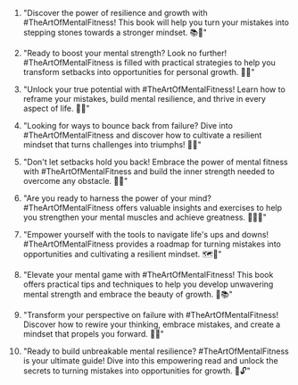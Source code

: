 1. "Discover the power of resilience and growth with #TheArtOfMentalFitness! This book will help you turn your mistakes into stepping stones towards a stronger mindset. 📚💪"

2. "Ready to boost your mental strength? Look no further! #TheArtOfMentalFitness is filled with practical strategies to help you transform setbacks into opportunities for personal growth. 🌟🧠"

3. "Unlock your true potential with #TheArtOfMentalFitness! Learn how to reframe your mistakes, build mental resilience, and thrive in every aspect of life. 📘✨"

4. "Looking for ways to bounce back from failure? Dive into #TheArtOfMentalFitness and discover how to cultivate a resilient mindset that turns challenges into triumphs! 🚀🧡"

5. "Don't let setbacks hold you back! Embrace the power of mental fitness with #TheArtOfMentalFitness and build the inner strength needed to overcome any obstacle. 🌈📖"

6. "Are you ready to harness the power of your mind? #TheArtOfMentalFitness offers valuable insights and exercises to help you strengthen your mental muscles and achieve greatness. 🏋️‍♀️💡"

7. "Empower yourself with the tools to navigate life's ups and downs! #TheArtOfMentalFitness provides a roadmap for turning mistakes into opportunities and cultivating a resilient mindset. 🗺️🌟"

8. "Elevate your mental game with #TheArtOfMentalFitness! This book offers practical tips and techniques to help you develop unwavering mental strength and embrace the beauty of growth. 🌻📚"

9. "Transform your perspective on failure with #TheArtOfMentalFitness! Discover how to rewire your thinking, embrace mistakes, and create a mindset that propels you forward. 🚀🎯"

10. "Ready to build unbreakable mental resilience? #TheArtOfMentalFitness is your ultimate guide! Dive into this empowering read and unlock the secrets to turning mistakes into opportunities for growth. 💪🔓"

